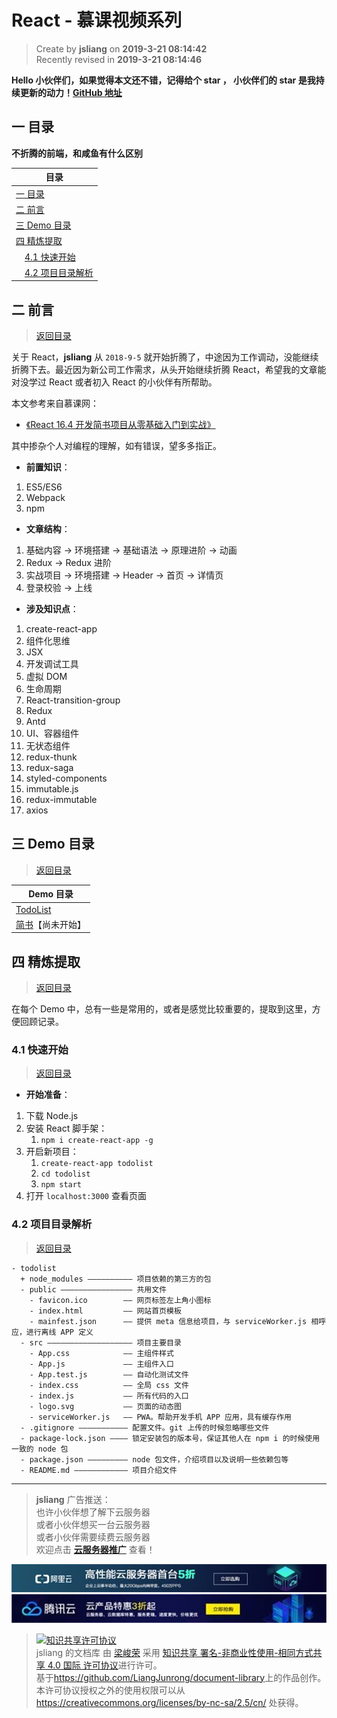 React - 慕课视频系列
===

> Create by **jsliang** on **2019-3-21 08:14:42**  
> Recently revised in **2019-3-21 08:14:46**

**Hello 小伙伴们，如果觉得本文还不错，记得给个 **star** ， 小伙伴们的 **star** 是我持续更新的动力！[GitHub 地址](https://github.com/LiangJunrong/document-library/blob/master/JavaScript-library/React/ReactImoocVideo.md)**

## <a name="chapter-one" id="chapter-one">一 目录</a>

**不折腾的前端，和咸鱼有什么区别**

| 目录 |
| --- | 
| [一 目录](#chapter-one) | 
| <a name="catalog-chapter-two" id="catalog-chapter-two"></a>[二 前言](#chapter-two) |
| <a name="catalog-chapter-three" id="catalog-chapter-three"></a>[三 Demo 目录](#chapter-three) |
| <a name="catalog-chapter-four" id="catalog-chapter-four"></a>[四 精炼提取](#chapter-four) |
| &emsp;[4.1 快速开始](#chapter-four-one) |
| &emsp;[4.2 项目目录解析](#chapter-four-two) |

## <a name="chapter-two" id="chapter-two">二 前言</a>

> [返回目录](#chapter-one)

关于 React，**jsliang** 从 `2018-9-5` 就开始折腾了，中途因为工作调动，没能继续折腾下去。最近因为新公司工作需求，从头开始继续折腾 React，希望我的文章能对没学过 React 或者初入 React 的小伙伴有所帮助。

本文参考来自慕课网：

* [《React 16.4 开发简书项目从零基础入门到实战》](https://coding.imooc.com/class/229.html)

其中掺杂个人对编程的理解，如有错误，望多多指正。

* **前置知识**：

1. ES5/ES6
2. Webpack
3. npm

* **文章结构**：

1. 基础内容 -> 环境搭建 -> 基础语法 -> 原理进阶 -> 动画
2. Redux -> Redux 进阶
3. 实战项目 -> 环境搭建 -> Header -> 首页 -> 详情页
4. 登录校验 -> 上线

* **涉及知识点**：

1. create-react-app
2. 组件化思维
3. JSX
4. 开发调试工具
5. 虚拟 DOM
6. 生命周期
7. React-transition-group
8. Redux
9. Antd
10. UI、容器组件
11. 无状态组件
12. redux-thunk
13. redux-saga
14. styled-components
15. immutable.js
16. redux-immutable
17. axios

## <a name="chapter-three" id="chapter-three">三 Demo 目录</a>

> [返回目录](#chapter-one)

| Demo 目录 |
| --- |
| [TodoList](https://github.com/LiangJunrong/document-library/blob/master/JavaScript-library/React/ReactDemoOne-TodoList.md) |
| [简书]()【尚未开始】 |

## <a name="chapter-four" id="chapter-four">四 精炼提取</a>

> [返回目录](#chapter-one)

在每个 Demo 中，总有一些是常用的，或者是感觉比较重要的，提取到这里，方便回顾记录。

### <a name="chapter-four-one" id="chapter-four-one">4.1 快速开始</a>

> [返回目录](#chapter-one)

* **开始准备**：

1. 下载 Node.js
2. 安装 React 脚手架：
   1. `npm i create-react-app -g`
3. 开启新项目：
   1. `create-react-app todolist`
   2. `cd todolist`
   3. `npm start`
4. 打开 `localhost:3000` 查看页面

### <a name="chapter-four-two" id="chapter-four-two">4.2 项目目录解析</a>

> [返回目录](#chapter-one)

```shell
- todolist
  + node_modules —————————— 项目依赖的第三方的包
  - public ———————————————— 共用文件
    - favicon.ico        —— 网页标签左上角小图标
    - index.html         —— 网站首页模板
    - mainfest.json      —— 提供 meta 信息给项目，与 serviceWorker.js 相呼应，进行离线 APP 定义
  - src ——————————————————— 项目主要目录
    - App.css            —— 主组件样式
    - App.js             —— 主组件入口
    - App.test.js        —— 自动化测试文件
    - index.css          —— 全局 css 文件
    - index.js           —— 所有代码的入口
    - logo.svg           —— 页面的动态图
    - serviceWorker.js   —— PWA。帮助开发手机 APP 应用，具有缓存作用
  - .gitignore ——————————— 配置文件。git 上传的时候忽略哪些文件
  - package-lock.json ———— 锁定安装包的版本号，保证其他人在 npm i 的时候使用一致的 node 包
  - package.json ————————— node 包文件，介绍项目以及说明一些依赖包等
  - README.md ———————————— 项目介绍文件
```

---

> **jsliang** 广告推送：  
> 也许小伙伴想了解下云服务器  
> 或者小伙伴想买一台云服务器  
> 或者小伙伴需要续费云服务器  
> 欢迎点击 **[云服务器推广](https://github.com/LiangJunrong/document-library/blob/master/other-library/Monologue/%E7%A8%B3%E9%A3%9F%E8%89%B0%E9%9A%BE.md)** 查看！

[![图](../../public-repertory/img/z-small-seek-ali-3.jpg)](https://promotion.aliyun.com/ntms/act/qwbk.html?userCode=w7hismrh)
[![图](../../public-repertory/img/z-small-seek-tencent-2.jpg)](https://cloud.tencent.com/redirect.php?redirect=1014&cps_key=49f647c99fce1a9f0b4e1eeb1be484c9&from=console)

> <a rel="license" href="http://creativecommons.org/licenses/by-nc-sa/4.0/"><img alt="知识共享许可协议" style="border-width:0" src="https://i.creativecommons.org/l/by-nc-sa/4.0/88x31.png" /></a><br /><span xmlns:dct="http://purl.org/dc/terms/" property="dct:title">jsliang 的文档库</span> 由 <a xmlns:cc="http://creativecommons.org/ns#" href="https://github.com/LiangJunrong/document-library" property="cc:attributionName" rel="cc:attributionURL">梁峻荣</a> 采用 <a rel="license" href="http://creativecommons.org/licenses/by-nc-sa/4.0/">知识共享 署名-非商业性使用-相同方式共享 4.0 国际 许可协议</a>进行许可。<br />基于<a xmlns:dct="http://purl.org/dc/terms/" href="https://github.com/LiangJunrong/document-library" rel="dct:source">https://github.com/LiangJunrong/document-library</a>上的作品创作。<br />本许可协议授权之外的使用权限可以从 <a xmlns:cc="http://creativecommons.org/ns#" href="https://creativecommons.org/licenses/by-nc-sa/2.5/cn/" rel="cc:morePermissions">https://creativecommons.org/licenses/by-nc-sa/2.5/cn/</a> 处获得。